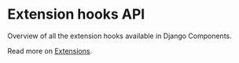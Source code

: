 # Extension hooks API

Overview of all the extension hooks available in Django Components.

Read more on [Extensions](../../concepts/advanced/extensions).
